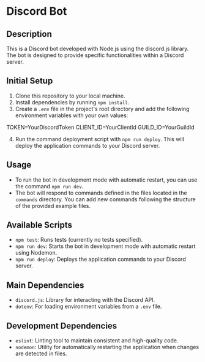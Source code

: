# Discord Bot

## Description
This is a Discord bot developed with Node.js using the discord.js library. The bot is designed to provide specific functionalities within a Discord server.

## Initial Setup
1. Clone this repository to your local machine.
2. Install dependencies by running `npm install`.
3. Create a `.env` file in the project's root directory and add the following environment variables with your own values:

TOKEN=YourDiscordToken
CLIENT_ID=YourClientId
GUILD_ID=YourGuildId

4. Run the command deployment script with `npm run deploy`. This will deploy the application commands to your Discord server.

## Usage
- To run the bot in development mode with automatic restart, you can use the command `npm run dev`.
- The bot will respond to commands defined in the files located in the `commands` directory. You can add new commands following the structure of the provided example files.

## Available Scripts
- `npm test`: Runs tests (currently no tests specified).
- `npm run dev`: Starts the bot in development mode with automatic restart using Nodemon.
- `npm run deploy`: Deploys the application commands to your Discord server.

## Main Dependencies
- `discord.js`: Library for interacting with the Discord API.
- `dotenv`: For loading environment variables from a `.env` file.

## Development Dependencies
- `eslint`: Linting tool to maintain consistent and high-quality code.
- `nodemon`: Utility for automatically restarting the application when changes are detected in files.